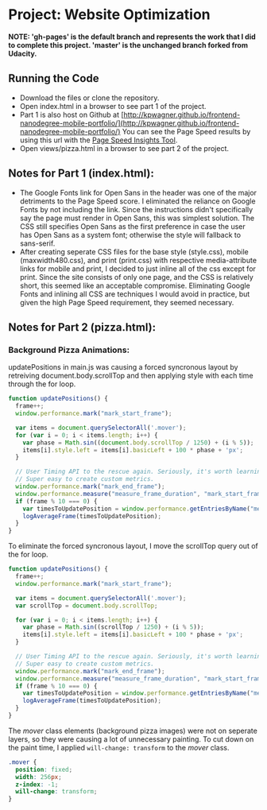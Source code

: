 # Project: Website Optimization

**__NOTE:__ 'gh-pages' is the default branch and represents the work that I did to complete this project. 'master' is the unchanged branch forked from Udacity.**

## Running the Code
* Download the files or clone the repository.
* Open index.html in a browser to see part 1 of the project.
* Part 1 is also host on Github at [http://kpwagner.github.io/frontend-nanodegree-mobile-portfolio/](http://kpwagner.github.io/frontend-nanodegree-mobile-portfolio/) You can see the Page Speed results by using this url with the [Page Speed Insights Tool](https://developers.google.com/speed/pagespeed/insights/?url=http%3A%2F%2Fkpwagner.github.io%2Ffrontend-nanodegree-mobile-portfolio%2F&tab=mobile).
* Open views/pizza.html in a browser to see part 2 of the project.

## Notes for Part 1 (index.html):
* The Google Fonts link for Open Sans in the header was one of the major detriments to the Page Speed score. I eliminated the reliance on Google Fonts by not including the link. Since the instructions didn't specifically say the page must render in Open Sans, this was simplest solution. The CSS still specifies Open Sans as the first preference in case the user has Open Sans as a system font; otherwise the style will fallback to sans-serif.
* After creating seperate CSS files for the base style (style.css), mobile (maxwidth480.css), and print (print.css) with respective media-attribute links for mobile and print, I decided to just inline all of the css except for print. Since the site consists of only one page, and the CSS is relatively short, this seemed like an acceptable compromise. Eliminating Google Fonts and inlining all CSS are techniques I would avoid in practice, but given the high Page Speed requirement, they seemed necessary.

## Notes for Part 2 (pizza.html):
### Background Pizza Animations:
updatePositions in main.js was causing a forced syncronous layout by retreiving document.body.scrollTop and then applying style with each time through the for loop.

```Javascript
function updatePositions() {
  frame++;
  window.performance.mark("mark_start_frame");

  var items = document.querySelectorAll('.mover');
  for (var i = 0; i < items.length; i++) {
    var phase = Math.sin((document.body.scrollTop / 1250) + (i % 5));
    items[i].style.left = items[i].basicLeft + 100 * phase + 'px';
  }

  // User Timing API to the rescue again. Seriously, it's worth learning.
  // Super easy to create custom metrics.
  window.performance.mark("mark_end_frame");
  window.performance.measure("measure_frame_duration", "mark_start_frame", "mark_end_frame");
  if (frame % 10 === 0) {
    var timesToUpdatePosition = window.performance.getEntriesByName("measure_frame_duration");
    logAverageFrame(timesToUpdatePosition);
  }
}
```

To eliminate the forced syncronous layout, I move the scrollTop query out of the for loop.

```Javascript
function updatePositions() {
  frame++;
  window.performance.mark("mark_start_frame");

  var items = document.querySelectorAll('.mover');
  var scrollTop = document.body.scrollTop;

  for (var i = 0; i < items.length; i++) {
    var phase = Math.sin((scrollTop / 1250) + (i % 5));
    items[i].style.left = items[i].basicLeft + 100 * phase + 'px';
  }

  // User Timing API to the rescue again. Seriously, it's worth learning.
  // Super easy to create custom metrics.
  window.performance.mark("mark_end_frame");
  window.performance.measure("measure_frame_duration", "mark_start_frame", "mark_end_frame");
  if (frame % 10 === 0) {
    var timesToUpdatePosition = window.performance.getEntriesByName("measure_frame_duration");
    logAverageFrame(timesToUpdatePosition);
  }
}
```

The *mover* class elements (background pizza images) were not on seperate layers, so they were causing a lot of unnecessary painting. To cut down on the paint time, I applied `will-change: transform` to the *mover* class.

```CSS
.mover {
  position: fixed;
  width: 256px;
  z-index: -1;
  will-change: transform;
}
```













